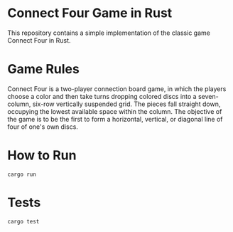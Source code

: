 # Connect Four Game in Rust
This repository contains a simple implementation of the classic game Connect Four in Rust.

# Game Rules
Connect Four is a two-player connection board game, in which the players choose a color and then take turns dropping colored discs into a seven-column, six-row vertically suspended grid. The pieces fall straight down, occupying the lowest available space within the column. The objective of the game is to be the first to form a horizontal, vertical, or diagonal line of four of one's own discs.

# How to Run

```
cargo run
```

# Tests

```
cargo test
```
